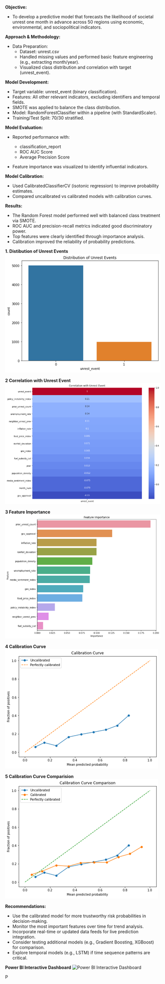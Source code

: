 **Objective:**
- To develop a predictive model that forecasts the likelihood of societal unrest one month in advance across 50 regions using economic, environmental, and sociopolitical indicators.

**Approach & Methodology:**
- Data Preparation:
    - Dataset: unrest.csv
    - Handled missing values and performed basic feature engineering (e.g., extracting month/year).
    - Visualized class distribution and correlation with target (unrest_event).

**Model Development:**
- Target variable: unrest_event (binary classification).
- Features: All other relevant indicators, excluding identifiers and temporal fields.
- SMOTE was applied to balance the class distribution.
- Model: RandomForestClassifier within a pipeline (with StandardScaler).
- Training/Test Split: 70/30 stratified.

**Model Evaluation:**

- Reported performance with:
    - classification_report
    - ROC AUC Score
    - Average Precision Score

- Feature importance was visualized to identify influential indicators.

**Model Calibration:**

- Used CalibratedClassifierCV (isotonic regression) to improve probability estimates.
- Compared uncalibrated vs calibrated models with calibration curves.

**Results:**

- The Random Forest model performed well with balanced class treatment via SMOTE.
- ROC AUC and precision-recall metrics indicated good discriminatory power.
- Top features were clearly identified through importance analysis.
- Calibration improved the reliability of probability predictions.

**1. Distibution of Unrest Events**
![1. Distibution of Unrest Events](https://github.com/SanjibSaha27/Forecast_Probability_Social_Unrest/blob/main/1%20Distibution%20of%20Unrest%20Events.png)

**2 Correlation with Unrest Event**
![2 Correlation with Unrest Event](https://github.com/SanjibSaha27/Forecast_Probability_Social_Unrest/blob/main/2%20Correlation%20with%20Unrest%20Event.png)

**3 Feature Importance**
![3 Feature Importance](https://github.com/SanjibSaha27/Forecast_Probability_Social_Unrest/blob/main/3%20Feature%20Importance.png)

**4 Calibration Curve**
![4 Calibration Curve](https://github.com/SanjibSaha27/Forecast_Probability_Social_Unrest/blob/main/4%20Calibration%20Curve.png)

**5 Calibration Curve Comparision**
![5 Calibration Curve Comparision](https://github.com/SanjibSaha27/Forecast_Probability_Social_Unrest/blob/main/5%20Calibration%20Curve%20Comparision.png)


**Recommendations:**

- Use the calibrated model for more trustworthy risk probabilities in decision-making.
- Monitor the most important features over time for trend analysis.
- Incorporate real-time or updated data feeds for live prediction integration.
- Consider testing additional models (e.g., Gradient Boosting, XGBoost) for comparison.
- Explore temporal models (e.g., LSTM) if time sequence patterns are critical.

**Power BI Interactive Dashboard**
![Power BI Interactive Dashboard](https://app.powerbi.com/groups/me/reports/0e063933-fef6-4daa-a435-0d58dcca20b6/20d9865034acea96453a?experience=power-bi)




P
